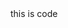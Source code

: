 <docs-code >
this is code
</docs-code>

<docs-code path="adev/shared-docs/pipeline/guides/testing/docs-code/example-with-eslint-comment.ts" />
<docs-code path="adev/shared-docs/pipeline/guides/testing/docs-code/example-with-region.ts" />


<docs-code path="adev/shared-docs/pipeline/guides/testing/docs-code/new-code.ts"
           diff="adev/shared-docs/pipeline/guides/testing/docs-code/old-code.ts" />

<docs-code header="src/locale/messages.fr.xlf (<trans-unit>)" path="adev/shared-docs/pipeline/guides/testing/docs-code/messages.fr.xlf.html" />
